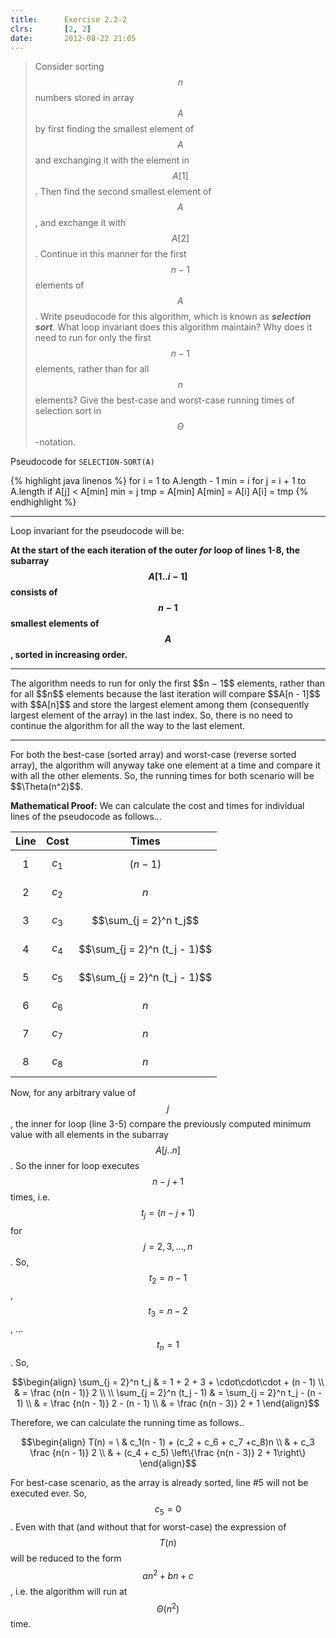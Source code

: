 ```yaml
---
title:      Exercise 2.2-2
clrs:       [2, 2]
date:       2012-08-22 21:05
---
```


>Consider sorting $$n$$ numbers stored in array $$A$$ by first finding the smallest element of $$A$$ and exchanging it with the element in $$A[1]$$. Then find the second smallest element of $$A$$, and exchange it with $$A[2]$$. Continue in this manner for the first $$n−1$$ elements of $$A$$. Write pseudocode for this algorithm, which is known as ***selection sort***. What loop invariant does this algorithm maintain? Why does it need to run for only the first $$n − 1$$ elements, rather than for all $$n$$ elements? Give the best-case and worst-case running times of selection sort in $$\Theta$$-notation.

Pseudocode for `SELECTION-SORT(A)`

{% highlight java linenos %}
for i = 1 to A.length - 1
    min = i
    for j = i + 1 to A.length
        if A[j] < A[min]
            min = j
    tmp = A[min]
    A[min] = A[i]
    A[i] = tmp
{% endhighlight %}

<hr/>
Loop invariant for the pseudocode will be:

**At the start of the each iteration of the outer *for* loop of lines 1-8, the subarray $$A[1..i − 1]$$ consists of $$n - 1$$ smallest elements of $$A$$, sorted in increasing order.**

<hr/>
The algorithm needs to run for only the first $$n − 1$$ elements, rather than for all $$n$$ elements because the last iteration will compare $$A[n - 1]$$ with $$A[n]$$ and store the largest element among them (consequently largest element of the array) in the last index. So, there is no need to continue the algorithm for all the way to the last element.

<hr/>
For both the best-case (sorted array) and worst-case (reverse sorted array), the algorithm will anyway take one element at a time and compare it with all the other elements. So, the running times for both scenario will be $$\Theta(n^2)$$.

**Mathematical Proof:**
We can calculate the cost and times for individual lines of the pseudocode as follows...

Line | Cost    | Times
:---:|:-------:|---------
1    | $$c_1$$ | $$(n - 1)$$
2    | $$c_2$$ | $$n$$
3    | $$c_3$$ | $$\sum_{j = 2}^n t_j$$
4    | $$c_4$$ | $$\sum_{j = 2}^n (t_j - 1)$$
5    | $$c_5$$ | $$\sum_{j = 2}^n (t_j - 1)$$
6    | $$c_6$$ | $$n$$
7    | $$c_7$$ | $$n$$
8    | $$c_8$$ | $$n$$

Now, for any arbitrary value of $$j$$, the inner for loop (line 3-5) compare the previously computed minimum value with all elements in the subarray $$A[j..n]$$. So the inner for loop executes $$n - j + 1$$ times, i.e. $$t_j = (n - j + 1)$$ for $$j = 2, 3, ..., n$$. So, $$t_2 = n - 1$$, $$t_3 = n - 2$$, ... $$t_n = 1$$. So, 

$$\begin{align}
\sum_{j = 2}^n t_j & = 1 + 2 + 3 + \cdot\cdot\cdot + (n - 1) \\
& = \frac {n(n - 1)} 2
\\
\\
\sum_{j = 2}^n (t_j - 1) & = \sum_{j = 2}^n t_j - (n - 1) \\
& = \frac {n(n - 1)} 2 - (n - 1) \\
& = \frac {n(n - 3)} 2 + 1
\end{align}$$

Therefore, we can calculate the running time as follows..

$$\begin{align}
T(n) = \ & c_1(n - 1) + (c_2 + c_6 + c_7 +c_8)n \\
& + c_3 \frac {n(n - 1)} 2 \\
& + (c_4 + c_5) \left\{\frac {n(n - 3)} 2 + 1\right\}
\end{align}$$

For best-case scenario, as the array is already sorted, line #5 will not be executed ever. So, $$c_5 = 0$$. Even with that (and without that for worst-case) the expression of $$T(n)$$ will be reduced to the form $$an^2 + bn + c$$, i.e. the algorithm will run at $$\Theta(n^2)$$ time.